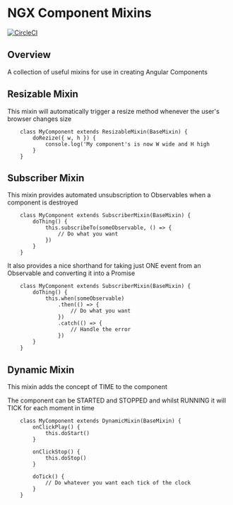 # NGX Component Mixins
[![CircleCI](https://circleci.com/gh/ThatDevCompany/ngx-component-mixins.svg?style=svg)](https://circleci.com/gh/ThatDevCompany/ngx-component-mixins)
##  Overview
A collection of useful mixins for use in creating Angular Components

##  Resizable Mixin
This mixin will automatically trigger a resize method whenever the user's browser changes size

```
    class MyComponent extends ResizableMixin(BaseMixin) {
        doRezize({ w, h }) {
            console.log('My component's is now W wide and H high
        }
    }

```

##  Subscriber Mixin
This mixin provides automated unsubscription to Observables when a component is destroyed

```
    class MyComponent extends SubscriberMixin(BaseMixin) {
        doThing() {
            this.subscribeTo(someObservable, () => {
                // Do what you want
            })
        }
    }
```

It also provides a nice shorthand for taking just ONE event from an Observable and converting
it into a Promise

```
    class MyComponent extends SubscriberMixin(BaseMixin) {
        doThing() {
            this.when(someObservable)
                .then(() => {
                    // Do what you want
                })
                .catch(() => {
                    // Handle the error
                })
        }
    }
```



##  Dynamic Mixin
This mixin adds the concept of TIME to the component

The component can be STARTED and STOPPED and whilst RUNNING it will TICK for each moment in time


```
    class MyComponent extends DynamicMixin(BaseMixin) {
        onClickPlay() {
            this.doStart()
        }
        
        onClickStop() {
            this.doStop()
        }
        
        doTick() {
            // Do whatever you want each tick of the clock
        }
    }
```
